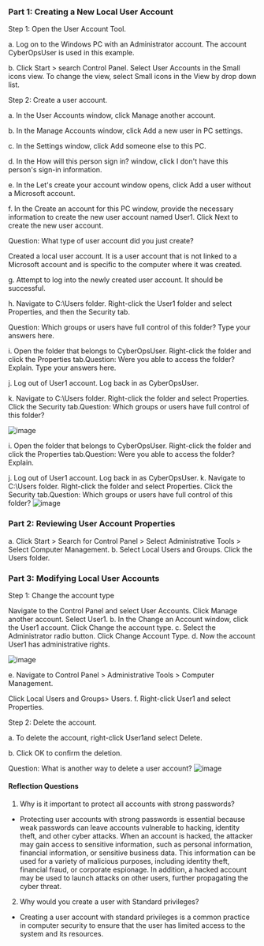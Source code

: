 ### Part 1: Creating a New Local User Account
Step 1: Open the User Account Tool.

a. Log on to the Windows PC with an Administrator account. The account CyberOpsUser is used in this
example.

b. Click Start > search Control Panel. Select User Accounts in the Small icons view. To change the view,
select Small icons in the View by drop down list.

Step 2: Create a user account.

a. In the User Accounts window, click Manage another account.

b. In the Manage Accounts window, click Add a new user in PC settings.

c. In the Settings window, click Add someone else to this PC.

d. In the How will this person sign in? window, click I don't have this person's sign-in information.

e. In the Let's create your account window opens, click Add a user without a Microsoft account.

f. In the Create an account for this PC window, provide the necessary information to create the new user
account named User1. Click Next to create the new user account.

Question:
What type of user account did you just create?

Created a local user account. It is a user account that is not linked to a Microsoft account and is specific to the computer where it was created.

g. Attempt to log into the newly created user account. It should be successful.

h. Navigate to C:\Users folder. Right-click the User1 folder and select Properties, and then the Security
tab.

Question:
Which groups or users have full control of this folder?
Type your answers here.

i. Open the folder that belongs to CyberOpsUser. Right-click the folder and click the Properties tab.Question:
Were you able to access the folder? Explain.
Type your answers here.

j. Log out of User1 account. Log back in as CyberOpsUser.

k. Navigate to C:\Users folder. Right-click the folder and select Properties. Click the Security tab.Question:
Which groups or users have full control of this folder?

![image](https://user-images.githubusercontent.com/65653010/236668477-1904abb2-b310-4984-bb00-b77dae79e3c1.png)

i. Open the folder that belongs to CyberOpsUser. Right-click the folder and click the Properties tab.Question:
Were you able to access the folder? Explain.

j. Log out of User1 account. Log back in as CyberOpsUser.
k. Navigate to C:\Users folder. Right-click the folder and select Properties. Click the Security tab.Question:
Which groups or users have full control of this folder?
![image](https://user-images.githubusercontent.com/65653010/236668525-b2e112ca-9962-4077-a26b-ccfa52399642.png)

### Part 2: Reviewing User Account Properties
a. Click Start > Search for Control Panel > Select Administrative Tools > Select Computer
Management.
b. Select Local Users and Groups. Click the Users folder.

### Part 3: Modifying Local User Accounts
Step 1: Change the account type

Navigate to the Control Panel and select User Accounts. Click Manage another
account. Select User1. b. In the Change an Account window, click the User1
account. Click Change the account type. c. Select the Administrator radio
button. Click Change Account Type. d. Now the account User1 has
administrative rights.

![image](https://user-images.githubusercontent.com/65653010/236668798-f459d6e2-2c9b-4be6-9e1d-30ad1a72a918.png)

e. Navigate to Control Panel > Administrative Tools > Computer Management.

Click Local Users and Groups> Users. f. Right-click User1 and select Properties.

Step 2: Delete the account.

a. To delete the account, right-click User1and select Delete.

b. Click OK to confirm the deletion.

Question:
What is another way to delete a user account?
![image](https://user-images.githubusercontent.com/65653010/236668982-929e6822-b563-4038-8a47-30d578a689c7.png)

#### Reflection Questions
1. Why is it important to protect all accounts with strong passwords?
- Protecting user accounts with strong passwords is essential because weak passwords can leave accounts vulnerable to hacking, identity theft, and other cyber attacks. When an account is hacked, the attacker may gain access to sensitive information, such as personal information, financial information, or sensitive business data. This information can be used for a variety of malicious purposes, including identity theft, financial fraud, or corporate espionage. In addition, a hacked account may be used to launch attacks on other users, further propagating the cyber threat.

2. Why would you create a user with Standard privileges?
- Creating a user account with standard privileges is a common practice in computer security to ensure that the user has limited access to the system and its resources.

